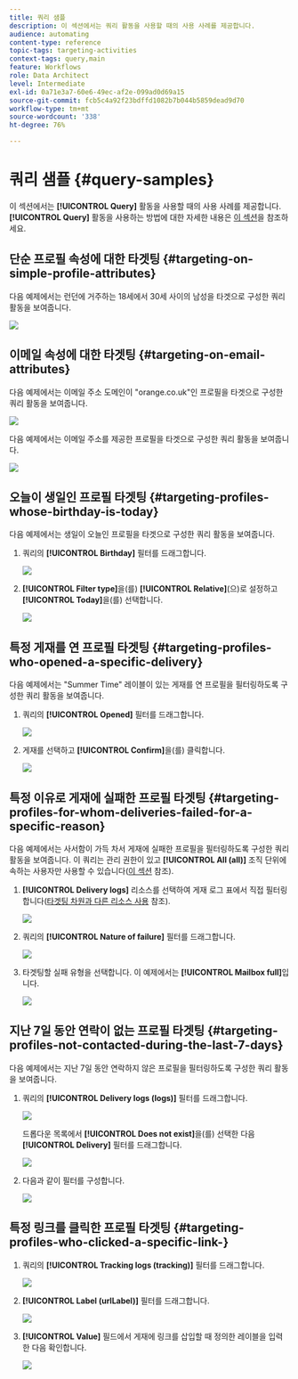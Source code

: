 ```yaml
---
title: 쿼리 샘플
description: 이 섹션에서는 쿼리 활동을 사용할 때의 사용 사례를 제공합니다.
audience: automating
content-type: reference
topic-tags: targeting-activities
context-tags: query,main
feature: Workflows
role: Data Architect
level: Intermediate
exl-id: 0a71e3a7-60e6-49ec-af2e-099ad0d69a15
source-git-commit: fcb5c4a92f23bdffd1082b7b044b5859dead9d70
workflow-type: tm+mt
source-wordcount: '338'
ht-degree: 76%

---
```


# 쿼리 샘플 {#query-samples}

이 섹션에서는 **[!UICONTROL Query]** 활동을 사용할 때의 사용 사례를 제공합니다. **[!UICONTROL Query]** 활동을 사용하는 방법에 대한 자세한 내용은 [이 섹션](../../automating/using/query.md)을 참조하세요.

## 단순 프로필 속성에 대한 타겟팅 {#targeting-on-simple-profile-attributes}

다음 예제에서는 런던에 거주하는 18세에서 30세 사이의 남성을 타겟으로 구성한 쿼리 활동을 보여줍니다.

![](assets/query_sample_1.png)

## 이메일 속성에 대한 타겟팅 {#targeting-on-email-attributes}

다음 예제에서는 이메일 주소 도메인이 &quot;orange.co.uk&quot;인 프로필을 타겟으로 구성한 쿼리 활동을 보여줍니다.

![](assets/query_sample_emaildomain.png)

다음 예제에서는 이메일 주소를 제공한 프로필을 타겟으로 구성한 쿼리 활동을 보여줍니다.

![](assets/query_sample_emailnotempty.png)

## 오늘이 생일인 프로필 타겟팅 {#targeting-profiles-whose-birthday-is-today}

다음 예제에서는 생일이 오늘인 프로필을 타겟으로 구성한 쿼리 활동을 보여줍니다.

1. 쿼리의 **[!UICONTROL Birthday]** 필터를 드래그합니다.

   ![](assets/query_sample_birthday.png)

1. **[!UICONTROL Filter type]**&#x200B;을(를) **[!UICONTROL Relative]**(으)로 설정하고 **[!UICONTROL Today]**&#x200B;을(를) 선택합니다.

   ![](assets/query_sample_birthday2.png)

## 특정 게재를 연 프로필 타겟팅 {#targeting-profiles-who-opened-a-specific-delivery}

다음 예제에서는 &quot;Summer Time&quot; 레이블이 있는 게재를 연 프로필을 필터링하도록 구성한 쿼리 활동을 보여줍니다.

1. 쿼리의 **[!UICONTROL Opened]** 필터를 드래그합니다.

   ![](assets/query_sample_opened.png)

1. 게재를 선택하고 **[!UICONTROL Confirm]**&#x200B;을(를) 클릭합니다.

   ![](assets/query_sample_opened2.png)

## 특정 이유로 게재에 실패한 프로필 타겟팅 {#targeting-profiles-for-whom-deliveries-failed-for-a-specific-reason}

다음 예제에서는 사서함이 가득 차서 게재에 실패한 프로필을 필터링하도록 구성한 쿼리 활동을 보여줍니다. 이 쿼리는 관리 권한이 있고 **[!UICONTROL All (all)]** 조직 단위에 속하는 사용자만 사용할 수 있습니다([이 섹션](../../administration/using/organizational-units.md) 참조).

1. **[!UICONTROL Delivery logs]** 리소스를 선택하여 게재 로그 표에서 직접 필터링합니다([타겟팅 차원과 다른 리소스 사용](../../automating/using/using-resources-different-from-targeting-dimensions.md) 참조).

   ![](assets/query_sample_failure1.png)

1. 쿼리의 **[!UICONTROL Nature of failure]** 필터를 드래그합니다.

   ![](assets/query_sample_failure2.png)

1. 타겟팅할 실패 유형을 선택합니다. 이 예제에서는 **[!UICONTROL Mailbox full]**&#x200B;입니다.

   ![](assets/query_sample_failure3.png)

## 지난 7일 동안 연락이 없는 프로필 타겟팅 {#targeting-profiles-not-contacted-during-the-last-7-days}

다음 예제에서는 지난 7일 동안 연락하지 않은 프로필을 필터링하도록 구성한 쿼리 활동을 보여줍니다.

1. 쿼리의 **[!UICONTROL Delivery logs (logs)]** 필터를 드래그합니다.

   ![](assets/query_sample_7days.png)

   드롭다운 목록에서 **[!UICONTROL Does not exist]**&#x200B;을(를) 선택한 다음 **[!UICONTROL Delivery]** 필터를 드래그합니다.

   ![](assets/query_sample_7days1.png)

1. 다음과 같이 필터를 구성합니다.

   ![](assets/query_sample_7days2.png)

## 특정 링크를 클릭한 프로필 타겟팅 {#targeting-profiles-who-clicked-a-specific-link-}

1. 쿼리의 **[!UICONTROL Tracking logs (tracking)]** 필터를 드래그합니다.

   ![](assets/query_sample_trackinglogs.png)

1. **[!UICONTROL Label (urlLabel)]** 필터를 드래그합니다.

   ![](assets/query_sample_trackinglogs2.png)

1. **[!UICONTROL Value]** 필드에서 게재에 링크를 삽입할 때 정의한 레이블을 입력한 다음 확인합니다.

   ![](assets/query_sample_trackinglogs3.png)
